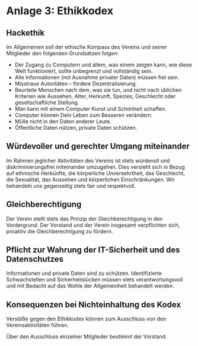 # Anlage 3: Ethikkodex

## Hackethik

Im Allgemeinen soll der ethische Kompass des Vereins und seiner Mitglieder den folgenden Grundsätzen folgen:
- Der Zugang zu Computern und allem, was einem zeigen kann, wie diese Welt funktioniert, sollte unbegrenzt und vollständig sein.
- Alle Informationen (mit Ausnahme privater Daten) müssen frei sein.
- Misstraue Autoritäten – fördere Dezentralisierung.
- Beurteile Menschen nach dem, was sie tun, und nicht nach üblichen Kriterien wie Aussehen, Alter, Herkunft, Spezies, Geschlecht oder gesellschaftliche Stellung.
- Man kann mit einem Computer Kunst und Schönheit schaffen.
- Computer können Dein Leben zum Besseren verändern.
- Mülle nicht in den Daten anderer Leute.
- Öffentliche Daten nützen, private Daten schützen.


## Würdevoller und gerechter Umgang miteinander

Im Rahmen jeglicher Aktivitäten des Vereins ist stets würdevoll und diskriminierungsfrei miteinander umzugehen. Dies versteht sich in Bezug auf ethnische Herkünfte, die körperliche Unversehrtheit, das Geschlecht, die Sexualität, das Aussehen und körperlichen Einschränkungen. Wir behandeln uns gegenseitig stets fair und respektvoll.

## Gleichberechtigung

Der Verein stellt stets das Prinzip der Gleichberechtigung in den Vordergrund. Der Vorstand und der Verein insgesamt verpflichten sich, proaktiv die Gleichberechtigung zu fördern.

## Pflicht zur Wahrung der IT-Sicherheit und des Datenschutzes

Informationen und private Daten sind zu schützen. Identifizierte Schwachstellen und Sicherheitslücken müssen stets verantwortungsvoll und mit Bedacht auf das Wohle der Allgemeinheit behandelt werden.

## Konsequenzen bei Nichteinhaltung des Kodex

Verstöße gegen den Ethikkodex können zum Ausschluss von den Vereinsaktivitäten führen.

Über den Ausschluss einzelner Mitglieder bestimmt der Vorstand.
